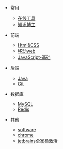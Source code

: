 - 常用

  - [在线工具](doc/tools.md)
  - [知识博主](/doc/nav.md)
  
- 前端

  - [Html&CSS](doc/html&css.md)
  - [移动web](doc/移动web.md)
  - [JavaScript-基础](doc/JavaScript-基础.md)

- 后端

  - [Java](doc/java.md)
  - [Git](doc/git.md)

- 数据库

  - [MySQL](doc/mysql.md)
  - [Redis](doc/redis.md)

- 其他

  - [software](/doc/software.md)
  - [chrome](doc/chrome.md)
  - [jetbrains全家桶激活](/doc/jetbrains.md)